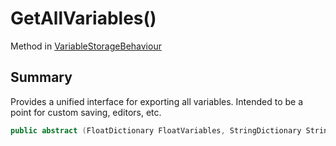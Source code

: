 # GetAllVariables()

Method in [VariableStorageBehaviour](yarn.unity.variablestoragebehaviour.md)

## Summary

Provides a unified interface for exporting all variables. Intended to be a point for custom saving, editors, etc.

```csharp
public abstract (FloatDictionary FloatVariables, StringDictionary StringVariables, BoolDictionary BoolVariables) GetAllVariables();
```
